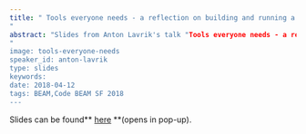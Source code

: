 ```yaml
---
title: " Tools everyone needs - a reflection on building and running a server at WhatsApp - SLIDES - Code BEAM SF 2018
"
abstract: "Slides from Anton Lavrik's talk "Tools everyone needs - a reflection on building and running a server at WhatsApp" - Code BEAM SF 2018
"
image: tools-everyone-needs
speaker_id: anton-lavrik
type: slides
keywords: 
date: 2018-04-12
tags: BEAM,Code BEAM SF 2018
---
```

Slides can be found** <a href="/uploads/media/default/0001/01/190cbb93b3aeab99aba07d051a857d05a46bf4d1.pdf" target="_blank">here</a> **(opens in pop-up).
